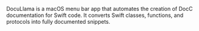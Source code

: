 DocuLlama is a macOS menu bar app that automates the creation of DocC documentation for Swift code. It converts Swift classes, functions, and protocols into fully documented snippets. 
